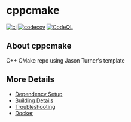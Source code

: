 # cppcmake

[![ci](https://github.com/NafetsPB/cppcmake/actions/workflows/ci.yml/badge.svg)](https://github.com/NafetsPB/cppcmake/actions/workflows/ci.yml)
[![codecov](https://codecov.io/gh/NafetsPB/cppcmake/branch/main/graph/badge.svg)](https://codecov.io/gh/NafetsPB/cppcmake)
[![CodeQL](https://github.com/NafetsPB/cppcmake/actions/workflows/codeql-analysis.yml/badge.svg)](https://github.com/NafetsPB/cppcmake/actions/workflows/codeql-analysis.yml)

## About cppcmake
C++ CMake repo using Jason Turner's template


## More Details

 * [Dependency Setup](README_dependencies.md)
 * [Building Details](README_building.md)
 * [Troubleshooting](README_troubleshooting.md)
 * [Docker](README_docker.md)
